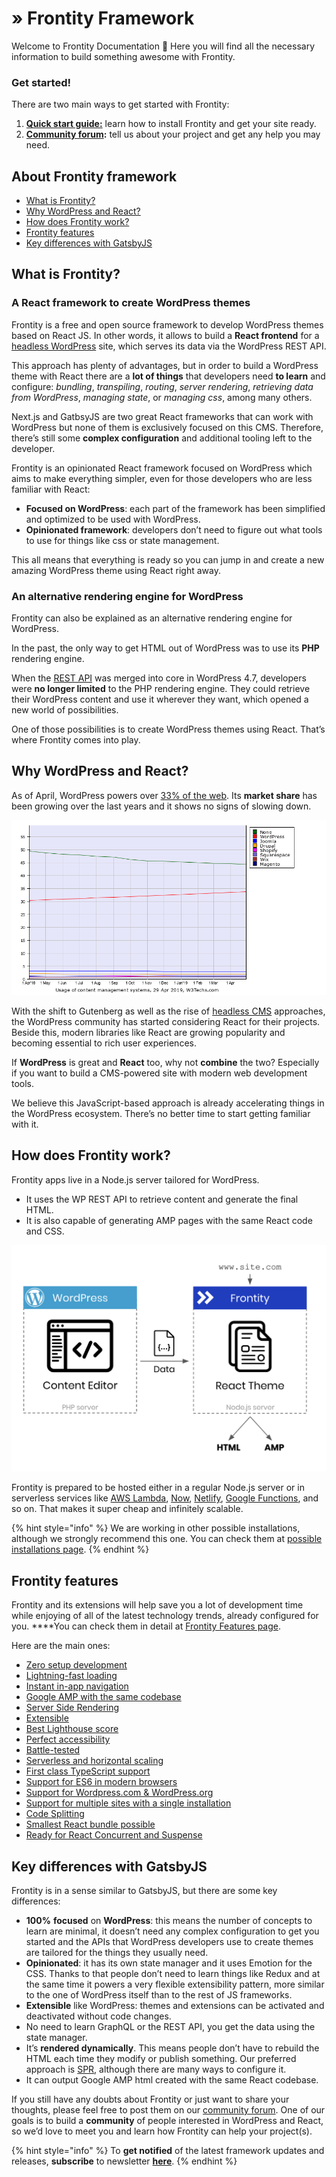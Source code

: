 # » Frontity Framework

Welcome to Frontity Documentation **👋** Here you will find all the necessary information to build something awesome with Frontity.

### **Get started!**

There are two main ways to get started with Frontity:

1. [**Quick start guide:**](getting-started/quick-start-guide.md) learn how to install Frontity and get your site ready.
2. [**Community forum**](https://community.frontity.org)**:** tell us about your project and get any help you may need.

## About Frontity framework

* [What is Frontity?](./#what-is-frontity)
* [Why WordPress and React?](./#why-wordpress-and-react)
* [How does Frontity work?](./#how-does-frontity-work)
* [Frontity features](./#frontity-features)
* [Key differences with GatsbyJS](./#key-differences-with-gatsbyjs)

## What is Frontity?

### **A React framework to create WordPress themes**

Frontity is a free and open source framework to develop WordPress themes based on React JS. In other words, it allows to build a **React frontend** for a [headless WordPress](https://www.elegantthemes.com/blog/wordpress/headless-wordpress) site, which serves its data via the WordPress REST API.

This approach has plenty of advantages, but in order to build a WordPress theme with React there are a **lot of things** that developers need **to learn** and configure: _bundling_, _transpiling_, _routing_, _server rendering_, _retrieving data from WordPress_, _managing state_, or _managing css_, among many others.

Next.js and GatbsyJS are two great React frameworks that can work with WordPress but none of them is exclusively focused on this CMS. Therefore, there’s still some **complex configuration** and additional tooling left to the developer.

Frontity is an opinionated React framework focused on WordPress which aims to make everything simpler, even for those developers who are less familiar with React:

* **Focused on WordPress**: each part of the framework has been simplified and optimized to be used with WordPress.
* **Opinionated framework**: developers don’t need to figure out what tools to use for things like css or state management.

This all means that everything is ready so you can jump in and create a new amazing WordPress theme using React right away.

### **An alternative rendering engine for WordPress**

Frontity can also be explained as an alternative rendering engine for WordPress.

In the past, the only way to get HTML out of WordPress was to use its **PHP** rendering engine.

When the [REST API](https://developer.wordpress.org/rest-api/) was merged into core in WordPress 4.7, developers were **no longer limited** to the PHP rendering engine. They could retrieve their WordPress content and use it wherever they want, which opened a new world of possibilities.

One of those possibilities is to create WordPress themes using React. That’s where Frontity comes into play.

## **Why WordPress and React?**

As of April, WordPress powers over [33% of the web](https://wordpress.org/news/2019/03/one-third-of-the-web/).  Its **market share** has been growing over the last years and it shows no signs of slowing down.

![Source: w3techs.com](.gitbook/assets/wp-react.png)

With the shift to Gutenberg as well as the rise of [headless CMS](https://css-tricks.com/what-is-a-headless-cms/) approaches, the WordPress community has started considering React for their projects. Beside this, modern libraries like React are growing popularity and becoming essential to rich user experiences.

If **WordPress** is great and **React** too, why not **combine** the two? Especially if you want to build a CMS-powered site with modern web development tools.

We believe this JavaScript-based approach is already accelerating things in the WordPress ecosystem. There’s no better time to start getting familiar with it.

## **How does Frontity work?**

Frontity apps live in a Node.js server tailored for WordPress.

* It uses the WP REST API to retrieve content and generate the final HTML.
* It is also capable of generating AMP pages with the same React code and CSS.

![](.gitbook/assets/frontity-architecture.png)

Frontity is prepared to be hosted either in a regular Node.js server or in serverless services like [AWS Lambda](https://aws.amazon.com/lambda), [Now](https://zeit.co/now), [Netlify](https://www.netlify.com/), [Google Functions](https://cloud.google.com/functions/), and so on. That makes it super cheap and infinitely scalable.

{% hint style="info" %}
We are working in other possible installations, although we strongly recommend this one. You can check them at [possible installations page](installation-and-deploy/possible-architectures.md).
{% endhint %}

## **Frontity features**

Frontity and its extensions will help save you a lot of development time while enjoying of all of the latest technology trends, already configured for you. ****You can check them in detail at [Frontity Features page](frontity-features/). 

Here are the main ones:

* [Zero setup development](frontity-features/#zero-setup-development)
* [Lightning-fast loading](frontity-features/#lightning-fast-loading)
* [Instant in-app navigation](frontity-features/#instant-in-app-navigation)
* [Google AMP with the same codebase](frontity-features/#google-amp-support-with-the-same-codebase)
* [Server Side Rendering](frontity-features/#server-side-rendering)
* [Extensible](frontity-features/#less-than-greater-than-extensible)
* [Best Lighthouse score](frontity-features/#best-lighthouse-score)
* [Perfect accessibility](frontity-features/#perfect-accessibility)
* [Battle-tested](frontity-features/#battle-tested-framework)
* [Serverless and horizontal scaling](frontity-features/#serverless-and-horizontal-scaling)
* [First class TypeScript support](frontity-features/#first-class-typescript-support)
* [Support for ES6 in modern browsers](frontity-features/#support-for-es6-in-modern-browsers)
* [Support for Wordpress.com & WordPress.org](frontity-features/#support-for-wordpress-com-and-wordpress-org)
* [Support for multiple sites with a single installation](frontity-features/#support-for-multiple-sites-with-a-single-installation)
* [Code Splitting](frontity-features/#code-splitting)
* [Smallest React bundle possible](frontity-features/#smallest-react-bundle-possible)
* [Ready for React Concurrent and Suspense](frontity-features/#ready-for-react-concurrent-and-suspense)

## **Key differences with GatsbyJS**

Frontity is in a sense similar to GatsbyJS, but there are some key differences:

* **100%** **focused** on **WordPress**: this means the number of concepts to learn are minimal, it doesn’t need any complex configuration to get you started and the APIs that WordPress developers use to create themes are tailored for the things they usually need.
* **Opinionated**: it has its own state manager and it uses Emotion for the CSS. Thanks to that people don’t need to learn things like Redux and at the same time it powers a very flexible extensibility pattern, more similar to the one of WordPress itself than to the rest of JS frameworks.
* **Extensible** like WordPress: themes and extensions can be activated and deactivated without code changes.
* No need to learn GraphQL or the REST API, you get the data using the state manager.
* It’s **rendered dynamically**. This means people don’t have to rebuild the HTML each time they modify or publish something. Our preferred approach is [SPR](https://zeit.co/blog/serverless-pre-rendering), although there are many ways to configure it.
* It can output Google AMP html created with the same React codebase.

If you still have any doubts about Frontity or just want to share your thoughts, please feel free to post them on our [community forum](https://community.frontity.org). One of our goals is to build a **community** of people interested in WordPress and React, so we’d love to meet you and learn how Frontity can help your project\(s\).

{% hint style="info" %}
To **get notified** of the latest framework updates and releases, **subscribe** to newsletter [**here**](https://frontity.org).
{% endhint %}


